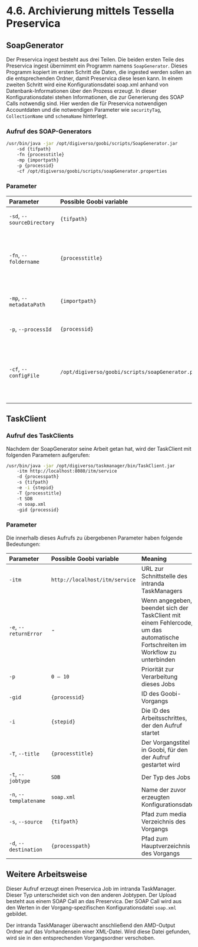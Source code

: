 # 4.6. Archivierung mittels Tessella Preservica

## SoapGenerator

Der Preservica ingest besteht aus drei Teilen. Die beiden ersten Teile des Preservica ingest übernimmt ein Programm namens `SoapGenerator`. Dieses Programm kopiert im ersten Schritt die Daten, die ingested werden sollen an die entsprechenden Ordner, damit Preservica diese lesen kann. In einem zweiten Schritt wird eine Konfigurationsdatei soap.xml anhand von Datenbank-Informationen über den Prozess erzeugt. In dieser Konfigurationsdatei stehen Informationen, die zur Generierung des SOAP Calls notwendig sind. Hier werden die für Preservica notwendigen Accountdaten und die notwendigen Parameter wie `securityTag`, `CollectionName` und `schemaName` hinterlegt.

### Aufruf des SOAP-Generators

```bash
/usr/bin/java -jar /opt/digiverso/goobi/scripts/SoapGenerator.jar 
    -sd {tifpath} 
    -fn {processtitle} 
    -mp {importpath} 
    -p {processid} 
    -cf /opt/digiverso/goobi/scripts/soapGenerator.properties
```

### Parameter

| Parameter | Possible Goobi variable | Meaning |
| :--- | :--- | :--- |
| `-sd`, `--sourceDirectory` | `{tifpath}` | Ausgangsmaterial, das ingested werden soll |
| `-fn`, `--foldername` | `{processtitle}` | Name, wie die Ordner während des SDB ingests heißen sollen, notwendig zur eindeutigen Zuordnung |
| `-mp`, `--metadataPath` | `{importpath}` | Pfad, an den die AMD Metadaten zurückgespielt werden sollen |
| `-p`, `--processId` | `{processid}` | ProzesseID, wird zur Datenbank-Suche benötigt |
| `-cf`, `--configFile` | `/opt/digiverso/goobi/scripts/soapGenerator.properties` | Pfad zur Konfigurationsdatei des SoapGenerators, enthält Pfadangaben, Datenbank-Zugangsdaten etc. |

## TaskClient

### Aufruf des TaskClients

Nachdem der SoapGenerator seine Arbeit getan hat, wird der TaskClient mit folgenden Parametern aufgerufen:

```bash
/usr/bin/java -jar /opt/digiverso/taskmanager/bin/TaskClient.jar 
    -itm http://localhost:8080/itm/service 
    -d {processpath} 
    -s {tifpath} 
    -e -i {stepid} 
    -T {processtitle} 
    -t SDB 
    -n soap.xml 
    -gid {processid}
```

### Parameter

Die innerhalb dieses Aufrufs zu übergebenen Parameter haben folgende Bedeutungen:

| Parameter | Possible Goobi variable | Meaning |
| :--- | :--- | :--- |
| `-itm` | `http://localhost/itm/service` | URL zur Schnittstelle des intranda TaskManagers |
| `-e`, `--returnError` | - | Wenn angegeben, beendet sich der TaskClient mit einem Fehlercode, um das automatische Fortschreiten im Workflow zu unterbinden |
| `-p` | `0 – 10` | Priorität zur Verarbeitung dieses Jobs |
| `-gid` | `{processid}` | ID des Goobi-Vorgangs |
| `-i`  | `{stepid}` | Die ID des Arbeitsschrittes, der den Aufruf startet |
| `-T`, `--title` | `{processtitle}` | Der Vorgangstitel in Goobi, für den der Aufruf gestartet wird |
| `-t`, `--jobtype` | `SDB` | Der Typ des Jobs |
| `-n`, `--templatename` | `soap.xml` | Name der zuvor erzeugten Konfigurationsdatei |
| `-s`, `--source` | `{tifpath}` | Pfad zum media Verzeichnis des Vorgangs |
| `-d`, `--destination` | `{processpath}` | Pfad zum Hauptverzeichnis des Vorgangs |

## Weitere Arbeitsweise

Dieser Aufruf erzeugt einen Preservica Job im intranda TaskManager. Dieser Typ unterscheidet sich von den anderen Jobtypen. Der Upload besteht aus einem SOAP Call an das Preservica. Der SOAP Call wird aus den Werten in der Vorgang-spezifischen Konfigurationsdatei `soap.xml` gebildet.

Der intranda TaskManager überwacht anschließend den AMD-Output Ordner auf das Vorhandensein einer XML-Datei. Wird diese Datei gefunden, wird sie in den entsprechenden Vorgangsordner verschoben.

